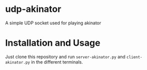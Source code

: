 # udp-akinator
A simple UDP socket used for playing akinator

# Installation and Usage
Just clone this repository and run `server-akinator.py` and `client-akinator.py` in the different terminals.
